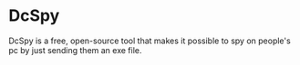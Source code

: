 # DcSpy  
DcSpy is a free, open-source tool that makes it possible to spy on people's pc by just sending them an exe file.